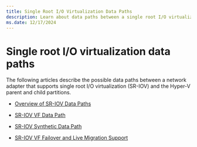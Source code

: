 ```yaml
---
title: Single Root I/O Virtualization Data Paths
description: Learn about data paths between a single root I/O virtualization interface and the Hyper-V parent and child partitions.
ms.date: 12/17/2024
---
```


# Single root I/O virtualization data paths

The following articles describe the possible data paths between a network adapter that supports single root I/O virtualization (SR-IOV) and the Hyper-V parent and child partitions.

- [Overview of SR-IOV Data Paths](overview-of-sr-iov-data-paths.md)

- [SR-IOV VF Data Path](sr-iov-vf-data-path.md)

- [SR-IOV Synthetic Data Path](sr-iov-synthetic-data-path.md)

- [SR-IOV VF Failover and Live Migration Support](sr-iov-vf-failover-and-live-migration-support.md)

